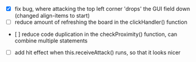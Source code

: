 - [x] fix bug, where attacking the top left corner 'drops' the GUI field down (changed align-items to start)
- [ ] reduce amount of refreshing the board in the clickHandler() function
- [ ] reduce code duplication in the checkProximity() function, can combine multiple statements
- [ ] add hit effect when this.receiveAttack() runs, so that it looks nicer